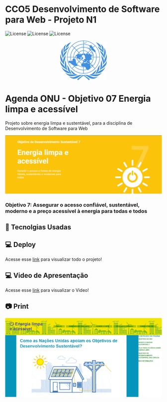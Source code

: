 # CCO5  Desenvolvimento de Software para Web - Projeto N1
![License](https://img.shields.io/badge/Code%20License-MIT-green.svg)
![License](https://img.shields.io/badge/Academy-N1-red.svg)
![License](https://img.shields.io/badge/UNIFG-CCO5-blue.svg)

<p align="center">
  <img alt="onu" src="assets/un.svg" width="150px">
</p>

# Agenda ONU - Objetivo 07 Energia limpa e acessível
Projeto sobre energia limpa e sustentável, para a disciplina de Desenvolvimento de Software para Web
<p align="left">
  <img alt="logo" src="assets/logo.png">
</p>

### Objetivo 7: Assegurar o acesso confiável, sustentável, moderno e a preço acessível à energia para todas e todos

## 🚀 Tecnolgias Usadas

<p
![Git](https://img.shields.io/badge/git%20-%23F05556.svg?&style=for-the-badge&logo=git&logoColor=white)
![html](https://img.shields.io/badge/HTML5-E34F26?style=for-the-badge&logo=html5&logoColor=white)
![css](https://img.shields.io/badge/CSS3-1572B6?style=for-the-badge&logo=css3&logoColor=white)
</p>

## 💻 Deploy
Acesse esse [link](https://agenda-onu.vercel.app/) para visualizar todo o projeto!

## 💻 Video de Apresentação
Acesse esse [link](https://drive.google.com/file/d/1V6v7-3h5y-v5skhAWZ8hd43w46z-VoOH/view?usp=sharing) para visualizar o Video!
 

## 📷 Print
![index](img/index.png)
